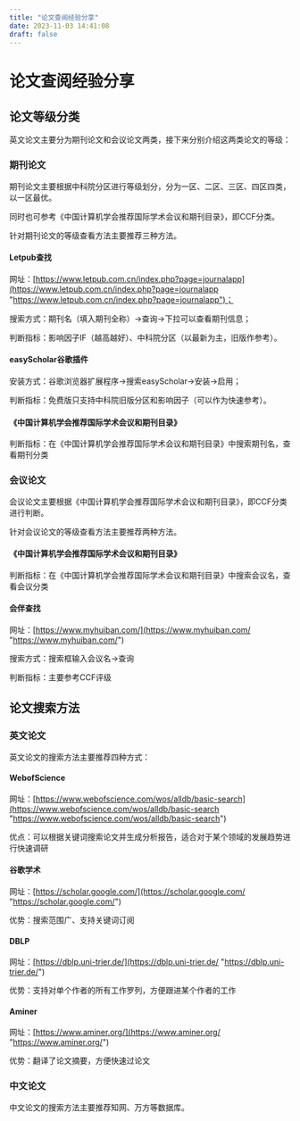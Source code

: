 ```yaml
---
title: "论文查阅经验分享"
date: 2023-11-03 14:41:08
draft: false
---
```

# 论文查阅经验分享

## 论文等级分类

英文论文主要分为期刊论文和会议论文两类，接下来分别介绍这两类论文的等级：

### 期刊论文

期刊论文主要根据中科院分区进行等级划分，分为一区、二区、三区、四区四类，以一区最优。

同时也可参考《中国计算机学会推荐国际学术会议和期刊目录》，即CCF分类。

针对期刊论文的等级查看方法主要推荐三种方法。

#### Letpub查找

网址：[https://www.letpub.com.cn/index.php?page=journalapp](https://www.letpub.com.cn/index.php?page=journalapp "https://www.letpub.com.cn/index.php?page=journalapp")；

搜索方式：期刊名（填入期刊全称）→查询→下拉可以查看期刊信息；

判断指标：影响因子IF（越高越好）、中科院分区（以最新为主，旧版作参考）。

#### easyScholar谷歌插件

安装方式：谷歌浏览器扩展程序→搜索easyScholar→安装→启用；

判断指标：免费版只支持中科院旧版分区和影响因子（可以作为快速参考）。

#### 《中国计算机学会推荐国际学术会议和期刊目录》

判断指标：在《中国计算机学会推荐国际学术会议和期刊目录》中搜索期刊名，查看期刊分类

### 会议论文

会议论文主要根据《中国计算机学会推荐国际学术会议和期刊目录》，即CCF分类进行判断。

针对会议论文的等级查看方法主要推荐两种方法。

#### 《中国计算机学会推荐国际学术会议和期刊目录》

判断指标：在《中国计算机学会推荐国际学术会议和期刊目录》中搜索会议名，查看会议分类

#### 会伴查找

网址：[https://www.myhuiban.com/](https://www.myhuiban.com/ "https://www.myhuiban.com/")

搜索方式：搜索框输入会议名→查询

判断指标：主要参考CCF评级

## 论文搜索方法

### 英文论文

英文论文的搜索方法主要推荐四种方式：

#### WebofScience

网址：[https://www.webofscience.com/wos/alldb/basic-search](https://www.webofscience.com/wos/alldb/basic-search "https://www.webofscience.com/wos/alldb/basic-search")

优点：可以根据关键词搜索论文并生成分析报告，适合对于某个领域的发展趋势进行快速调研

#### 谷歌学术

网址：[https://scholar.google.com/](https://scholar.google.com/ "https://scholar.google.com/")

优势：搜索范围广、支持关键词订阅

#### DBLP

网址：[https://dblp.uni-trier.de/](https://dblp.uni-trier.de/ "https://dblp.uni-trier.de/")

优势：支持对单个作者的所有工作罗列，方便跟进某个作者的工作

#### Aminer

网址：[https://www.aminer.org/](https://www.aminer.org/ "https://www.aminer.org/")

优势：翻译了论文摘要，方便快速过论文

### 中文论文

中文论文的搜索方法主要推荐知网、万方等数据库。
